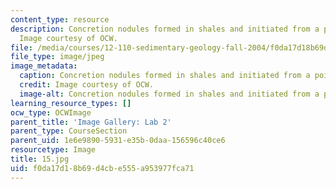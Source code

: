 ```yaml
---
content_type: resource
description: Concretion nodules formed in shales and initiated from a point source.
  Image courtesy of OCW.
file: /media/courses/12-110-sedimentary-geology-fall-2004/f0da17d18b69d4cbe555a953977fca71_15.jpg
file_type: image/jpeg
image_metadata:
  caption: Concretion nodules formed in shales and initiated from a point source.
  credit: Image courtesy of OCW.
  image-alt: Concretion nodules formed in shales and initiated from a point source.
learning_resource_types: []
ocw_type: OCWImage
parent_title: 'Image Gallery: Lab 2'
parent_type: CourseSection
parent_uid: 1e6e9890-5931-e35b-0daa-156596c40ce6
resourcetype: Image
title: 15.jpg
uid: f0da17d1-8b69-d4cb-e555-a953977fca71
---
```

